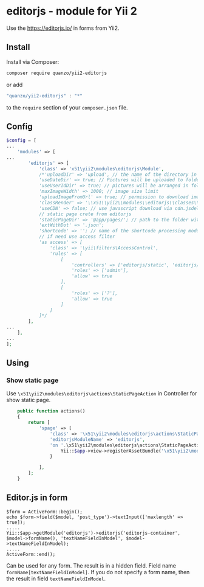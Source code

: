 editorjs - module for Yii 2
===========================

Use the https://editorjs.io/ in forms from Yii2.

Install
-------

Install via Composer:

~~~~~~~~~~~~~~~~~~~~~~~~~~~~~~~~~~~~~~~~~~~~~~~~~~~~~~~~~~~~~~~~~~~~~~~~~~~ bash
composer require quanzo/yii2-editorjs
~~~~~~~~~~~~~~~~~~~~~~~~~~~~~~~~~~~~~~~~~~~~~~~~~~~~~~~~~~~~~~~~~~~~~~~~~~~~~~~~

or add

~~~~~~~~~~~~~~~~~~~~~~~~~~~~~~~~~~~~~~~~~~~~~~~~~~~~~~~~~~~~~~~~~~~~~~~~~~~ bash
"quanzo/yii2-editorjs" : "*"
~~~~~~~~~~~~~~~~~~~~~~~~~~~~~~~~~~~~~~~~~~~~~~~~~~~~~~~~~~~~~~~~~~~~~~~~~~~~~~~~

to the `require` section of your `composer.json` file.

Config
------

~~~~~~~~~~~~~~~~~~~~~~~~~~~~~~~~~~~~~~~~~~~~~~~~~~~~~~~~~~~~~~~~~~~~~~~~~~~~ php
$config = [
...
    'modules' => [
...
        'editorjs' => [
            'class' => 'x51\yii2\modules\editorjs\Module',
            /*'uploadDir' => 'upload', // the name of the directory in the root of the site to save information                
            'useDateDir' => true; // Pictures will be uploaded to folders with the current date
            'useUserIdDir' => true; // pictures will be arranged in folders with user id
            'maxImageWidth' => 1000; // image size limit
            'uploadImageFromUrl' => true; // permission to download images by url (see download controller)
            'classRender' => '\\x51\\yii2\\modules\\editorjs\\classes\\Render'; // class for converting json (editorjs) to html
            'useCDN' => false; // use javascript download via cdn.jsdelivr.net 
            // static page crete from editorjs
            'staticPageDir' => '@app/pages/'; // path to the folder with static editorjs pages
            'extWithDot' => '.json';
            'shortcode' => ''; // name of the shortcode processing module (if processing is needed)
            // if need use access filter
            'as access' => [
                'class' => '\yii\filters\AccessControl',
                'rules' => [
                    [
                        'controllers' => ['editorjs/static', 'editorjs/upload'],
                        'roles' => ['admin'],
                        'allow' => true
                    ],
                    [
                        'roles' => ['?'],
                        'allow' => true
                    ]
                ]
            ]*/
        ],
...
    ],
...
];
~~~~~~~~~~~~~~~~~~~~~~~~~~~~~~~~~~~~~~~~~~~~~~~~~~~~~~~~~~~~~~~~~~~~~~~~~~~~~~~~

Using
-----

### Show static page

Use `\x51\yii2\modules\editorjs\actions\StaticPageAction` in Controller for show
static page.

~~~~~~~~~~~~~~~~~~~~~~~~~~~~~~~~~~~~~~~~~~~~~~~~~~~~~~~~~~~~~~~~~~~~~~~~~~~~ php
    public function actions()
    {
        return [            
            'spage' => [
                'class' => '\x51\yii2\modules\editorjs\actions\StaticPageAction',
                'editorjsModuleName' => 'editorjs',
                'on '.\x51\yii2\modules\editorjs\actions\StaticPageAction::EVENT_BEFORE_RUN => function ($event) {
                    Yii::$app->view->registerAssetBundle('\x51\yii2\modules\editorjs\assets\RenderAssets');
                }

            ],
        ];
    }
~~~~~~~~~~~~~~~~~~~~~~~~~~~~~~~~~~~~~~~~~~~~~~~~~~~~~~~~~~~~~~~~~~~~~~~~~~~~~~~~

Editor.js in form
-----------------

~~~~~~~~~~~~~~~~~~~~~~~~~~~~~~~~~~~~~~~~~~~~~~~~~~~~~~~~~~~~~~~~~~~~~~~~~~~~~~~~
$form = ActiveForm::begin();
echo $form->field($model, 'post_type')->textInput(['maxlength' => true]);
.....
Yii::$app->getModule('editorjs')->editorjs('editorjs-container', $model->formName(), 'textNameFieldInModel', $model->textNameFieldInModel);
.....
ActiveForm::end();
~~~~~~~~~~~~~~~~~~~~~~~~~~~~~~~~~~~~~~~~~~~~~~~~~~~~~~~~~~~~~~~~~~~~~~~~~~~~~~~~

Can be used for any form. The result is in a hidden field. Field name
`formName[textNameFieldInModel]`. If you do not specify a form name, then the
result in field `textNameFieldInModel`.

